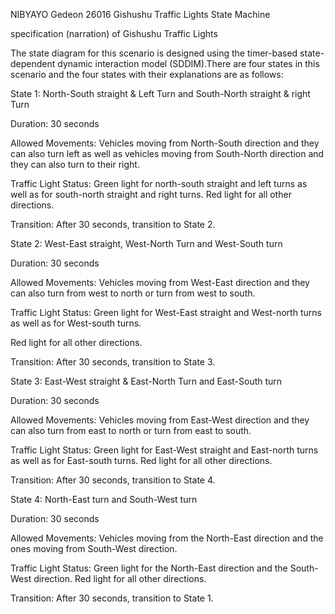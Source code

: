 NIBYAYO Gedeon  26016
Gishushu Traffic Lights State Machine


specification (narration) of Gishushu Traffic Lights

The state diagram for this scenario is designed using the timer-based state-dependent dynamic interaction model (SDDIM).There are four states in this scenario and the four states with their explanations are as follows:


State 1: North-South straight & Left Turn and South-North straight & right Turn

Duration: 30 seconds

Allowed Movements: Vehicles moving from North-South direction and they can also turn left as well as vehicles moving from South-North direction and they can also turn to their right.

Traffic Light Status:
Green light for north-south straight and left turns as well as for south-north straight and right turns.
Red light for all other directions.

Transition: After 30 seconds, transition to State 2.




State 2: West-East straight, West-North Turn and West-South turn

Duration: 30 seconds

Allowed Movements: Vehicles moving from West-East direction and they can also turn from west to north or turn from west to south.

Traffic Light Status:
Green light for West-East straight and West-north turns as well as for West-south turns.

Red light for all other directions.

Transition: After 30 seconds, transition to State 3.



State 3: East-West straight & East-North Turn and East-South turn

Duration: 30 seconds

Allowed Movements: Vehicles moving from East-West direction and they can also turn from east to north or turn from east to south.

Traffic Light Status:
Green light for East-West straight and East-north turns as well as for East-south turns.
Red light for all other directions.

Transition: After 30 seconds, transition to State 4.




State 4: North-East turn and South-West turn

Duration: 30 seconds

Allowed Movements: Vehicles moving from the North-East direction and the ones moving from South-West direction.

Traffic Light Status:
Green light for the North-East direction and the South-West direction.
Red light for all other directions.

Transition: After 30 seconds, transition to State 1.
